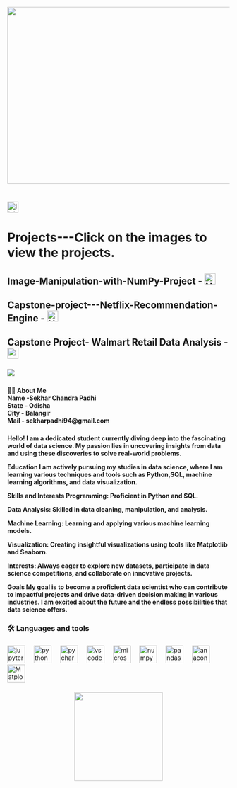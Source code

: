 <br clear="both">

<div align="center">
  <img height="400" width="1000" src="https://media1.giphy.com/media/v1.Y2lkPTc5MGI3NjExaWFqeWtiazh1dWZ2OTA2a3NjMjQyOTNuMThxYTB6NGFxYTZ4Ym1mOSZlcD12MV9pbnRlcm5hbF9naWZfYnlfaWQmY3Q9Zw/uqkJIjHQWO4yV75OU9/giphy.gif"  />
</div>

###

<br clear="both">

<div >
  <a href="https://www.linkedin.com/in/sekharpadhi/" target="_blank">
    <img src="https://img.shields.io/static/v1?message=LinkedIn&logo=linkedin&label=&color=0077B5&logoColor=white&labelColor=&style=for-the-badge" height="25" alt="linkedin logo"  />
  </a> 
  <h1> Projects---Click on the images to view the projects.</h1>
</a>
  </a>
  <h2>Image-Manipulation-with-NumPy-Project - 
  <a href="https://github.com/Sekharpadhi/Image-Manipulation-with-NumPy-and-Matplotlib-Project" target="_blank">
    <img src="https://repository-images.githubusercontent.com/803277869/bd1e8506-19a2-4793-ab0f-1cbf8430cbde" height="25" alt="Numpy Project"  />
    </h2> 
 
  </a>
    </a>
  <h2>Capstone-project---Netflix-Recommendation-Engine - 
  <a href="https://github.com/Sekharpadhi/Capstone-project---Netflix-Recommendation-Engine" target="_blank">
    <img src="https://private-user-images.githubusercontent.com/138234191/395177760-a100b9c9-9bda-4ca1-bec7-7b4b0cd91e1a.jpg?jwt=eyJhbGciOiJIUzI1NiIsInR5cCI6IkpXVCJ9.eyJpc3MiOiJnaXRodWIuY29tIiwiYXVkIjoicmF3LmdpdGh1YnVzZXJjb250ZW50LmNvbSIsImtleSI6ImtleTUiLCJleHAiOjE3MzQwMTA3MjYsIm5iZiI6MTczNDAxMDQyNiwicGF0aCI6Ii8xMzgyMzQxOTEvMzk1MTc3NzYwLWExMDBiOWM5LTliZGEtNGNhMS1iZWM3LTdiNGIwY2Q5MWUxYS5qcGc_WC1BbXotQWxnb3JpdGhtPUFXUzQtSE1BQy1TSEEyNTYmWC1BbXotQ3JlZGVudGlhbD1BS0lBVkNPRFlMU0E1M1BRSzRaQSUyRjIwMjQxMjEyJTJGdXMtZWFzdC0xJTJGczMlMkZhd3M0X3JlcXVlc3QmWC1BbXotRGF0ZT0yMDI0MTIxMlQxMzMzNDZaJlgtQW16LUV4cGlyZXM9MzAwJlgtQW16LVNpZ25hdHVyZT1iZTY1MmU4MDViMTNlNzIyY2Y4N2QwZTNjNzJiMmM0YjY0MTk1NzUwZjIxOGY3ZmViYWNlZDlhZWE1MGZiY2I1JlgtQW16LVNpZ25lZEhlYWRlcnM9aG9zdCJ9.XoS_eovD4neOHBckot0fmtY4dScXraFTsVQDMq7tBIY" height="25" alt="Netflix Project"  />
    </h2> 
 
  </a>
  <h2>Capstone Project- Walmart Retail Data Analysis - 
  <a href="https://github.com/Sekharpadhi/Walmart-sales-Prediction" target="_blank">
    <img src="[https://private-user-images.githubusercontent.com/138234191/391477257-6fcb1dbc-5830-45f7-9165-56aea73054e6.png?jwt=eyJhbGciOiJIUzI1NiIsInR5cCI6IkpXVCJ9.eyJpc3MiOiJnaXRodWIuY29tIiwiYXVkIjoicmF3LmdpdGh1YnVzZXJjb250ZW50LmNvbSIsImtleSI6ImtleTUiLCJleHAiOjE3MzMxMzA1MDYsIm5iZiI6MTczMzEzMDIwNiwicGF0aCI6Ii8xMzgyMzQxOTEvMzkxNDc3MjU3LTZmY2IxZGJjLTU4MzAtNDVmNy05MTY1LTU2YWVhNzMwNTRlNi5wbmc_WC1BbXotQWxnb3JpdGhtPUFXUzQtSE1BQy1TSEEyNTYmWC1BbXotQ3JlZGVudGlhbD1BS0lBVkNPRFlMU0E1M1BRSzRaQSUyRjIwMjQxMjAyJTJGdXMtZWFzdC0xJTJGczMlMkZhd3M0X3JlcXVlc3QmWC1BbXotRGF0ZT0yMDI0MTIwMlQwOTAzMjZaJlgtQW16LUV4cGlyZXM9MzAwJlgtQW16LVNpZ25hdHVyZT1jMTI3MDYyNTMwZTAwNzMwMTlkMGEwZjE4MzY2ZmUyMTY5NTZkMzFkZDZhOGNjMzk0ZmM2Y2I4MDMxNjU4YzAzJlgtQW16LVNpZ25lZEhlYWRlcnM9aG9zdCJ9.LiaD6jzdarYb-n1fOPXsrk5mPI64FSe0S1oSBwGDdlY](https://github.com/Sekharpadhi/Walmart-sales-Prediction/issues/1#issue-2711103015)" height="25" alt="walmart"  />
    </h2> 
 
  </a>
</div>

###

<img align="left" src="https://visitor-badge.laobi.icu/badge?page_id=Sekharpadhi.Sekharpadhi&"  />

###

<br clear="both">


###

<h4 align="left">👩‍💻  About Me <br>Name -Sekhar Chandra Padhi<br>State - Odisha<br>City - Balangir<br> Mail - sekharpadhi94@gmail.com</h4>

###

<h4 align="left">
Hello! I am a dedicated student currently diving deep into the fascinating world of data science. My passion lies in uncovering insights from data and using these discoveries to solve real-world problems.

Education
I am actively pursuing my studies in data science, where I am learning various techniques and tools such as Python,SQL, machine learning algorithms, and data visualization.

Skills and Interests
Programming: Proficient in Python and SQL.

Data Analysis: Skilled in data cleaning, manipulation, and analysis.

Machine Learning: Learning and applying various machine learning models.

Visualization: Creating insightful visualizations using tools like Matplotlib and Seaborn.

Interests: Always eager to explore new datasets, participate in data science competitions, and collaborate on innovative projects.

Goals
My goal is to become a proficient data scientist who can contribute to impactful projects and drive data-driven decision making in various industries. I am excited about the future and the endless possibilities that data science offers.
</h4>

###

<h3 align="left">🛠 Languages and tools</h3>

###

<div align="left">
  <img src="https://cdn.jsdelivr.net/gh/devicons/devicon/icons/jupyter/jupyter-original.svg" height="40" alt="jupyter logo"  />
  <img width="12" />
  <img src="https://cdn.jsdelivr.net/gh/devicons/devicon/icons/python/python-original.svg" height="40" alt="python logo"  />
  <img width="12" />
  <img src="https://cdn.jsdelivr.net/gh/devicons/devicon/icons/pycharm/pycharm-original.svg" height="40" alt="pycharm logo"  />
  <img width="12" />
  <img src="https://cdn.jsdelivr.net/gh/devicons/devicon/icons/vscode/vscode-original.svg" height="40" alt="vscode logo"  />
  <img width="12" />
  <img src="https://cdn.jsdelivr.net/gh/devicons/devicon/icons/microsoftsqlserver/microsoftsqlserver-plain.svg" height="40" alt="microsoftsqlserver logo"  />
  <img width="12" />
  <img src="https://cdn.jsdelivr.net/gh/devicons/devicon/icons/numpy/numpy-original.svg" height="40" alt="numpy logo"  />
  <img width="12" />
  <img src="https://cdn.jsdelivr.net/gh/devicons/devicon/icons/pandas/pandas-original.svg" height="40" alt="pandas logo"  />
  <img width="12" />
  <img src="https://cdn.simpleicons.org/anaconda/44A833" height="40" alt="anaconda logo"  />
  <img width="12" />
  <img src="https://seeklogo.com/images/M/matplotlib-logo-7676870AC0-seeklogo.com.png" height="40" alt="Matplotlib logo"  />
  
</div>

###

<div align="center">
  <img height="200" src="https://i.giphy.com/Hrm0LJNRkPHDkLIHz9.webp"  />
</div>

###
